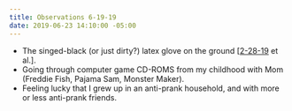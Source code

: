 ```yaml
---
title: Observations 6-19-19
date: 2019-06-23 14:10:00 -05:00
---
```


- The singed-black (or just dirty?) latex glove on the ground [[2-28-19](https://spencertweedy.com/observations/022819.html) et al.].
- Going through computer game CD-ROMS from my childhood with Mom (Freddie Fish, Pajama Sam, Monster Maker).
- Feeling lucky that I grew up in an anti-prank household, and with more or less anti-prank friends.
